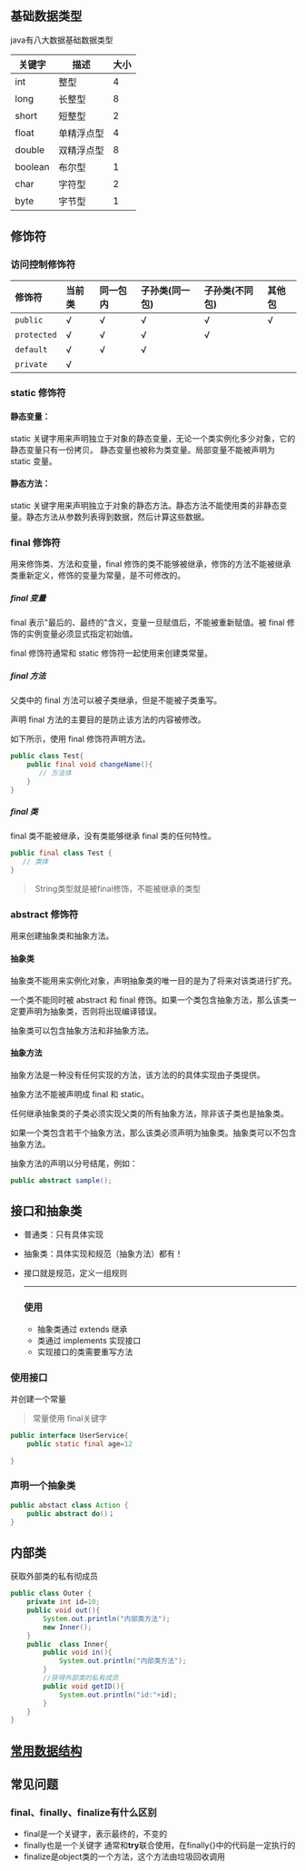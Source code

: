 ##	基础数据类型
java有八大数据基础数据类型

| 关键字  | 描述       | 大小 |
| ------- | ---------- | ---- |
| int     | 整型       | 4    |
| long    | 长整型     | 8    |
| short   | 短整型     | 2    |
| float   | 单精浮点型 | 4    |
| double  | 双精浮点型 | 8    |
| boolean | 布尔型     | 1    |
| char    | 字符型     | 2    |
| byte    | 字节型     | 1    |

##	修饰符

### 访问控制修饰符

| 修饰符      | 当前类 | 同一包内 | 子孙类(同一包) | 子孙类(不同包) | 其他包 |
| :---------- | :----- | :------- | :------------- | :------------- | :----- |
| `public`    | √      | √        | √              | √              | √      |
| `protected` | √      | √        | √              | √              |        |
| `default`   | √      | √        | √              |                |        |
| `private`   | √      |          |                |                |        |

###	static 修饰符

#### 静态变量：

static 关键字用来声明独立于对象的静态变量，无论一个类实例化多少对象，它的静态变量只有一份拷贝。 静态变量也被称为类变量。局部变量不能被声明为 static 变量。

####	静态方法：

static 关键字用来声明独立于对象的静态方法。静态方法不能使用类的非静态变量。静态方法从参数列表得到数据，然后计算这些数据。

###	final 修饰符

用来修饰类、方法和变量，final 修饰的类不能够被继承，修饰的方法不能被继承类重新定义，修饰的变量为常量，是不可修改的。

#####	final 变量

final 表示"最后的、最终的"含义，变量一旦赋值后，不能被重新赋值。被 final 修饰的实例变量必须显式指定初始值。

final 修饰符通常和 static 修饰符一起使用来创建类常量。

##### final 方法

父类中的 final 方法可以被子类继承，但是不能被子类重写。

声明 final 方法的主要目的是防止该方法的内容被修改。

如下所示，使用 final 修饰符声明方法。

```	java
public class Test{
    public final void changeName(){
       // 方法体
    }
}
```

##### final 类 

final 类不能被继承，没有类能够继承 final 类的任何特性。

``` java
public final class Test {
   // 类体
}
```

> ​	String类型就是被final修饰，不能被继承的类型



###	abstract 修饰符

用来创建抽象类和抽象方法。

####	抽象类

​	抽象类不能用来实例化对象，声明抽象类的唯一目的是为了将来对该类进行扩充。

一个类不能同时被 abstract 和 final 修饰。如果一个类包含抽象方法，那么该类一定要声明为抽象类，否则将出现编译错误。

抽象类可以包含抽象方法和非抽象方法。

####	抽象方法

抽象方法是一种没有任何实现的方法，该方法的的具体实现由子类提供。

抽象方法不能被声明成 final 和 static。

任何继承抽象类的子类必须实现父类的所有抽象方法，除非该子类也是抽象类。

如果一个类包含若干个抽象方法，那么该类必须声明为抽象类。抽象类可以不包含抽象方法。

抽象方法的声明以分号结尾，例如：

``` java
public abstract sample();
```



## 接口和抽象类

* 普通类：只有具体实现

* 抽象类：具体实现和规范（抽象方法）都有！

* 接口就是规范，定义一组规则

  ---

  ### 使用

  + 抽象类通过 extends 继承
  + 类通过 implements 实现接口
  + 实现接口的类需要重写方法

### 使用接口

并创建一个常量

> 常量使用 final关键字

~~~ java
public interface UserService{
    public static final age=12
        
}

~~~

### 声明一个抽象类

~~~ java
public abstact class Action {
    public abstract do()；
}
~~~

## 内部类

获取外部类的私有彻成员

```java
public class Outer {
    private int id=10;
    public void out(){
        System.out.println("内部类方法");
        new Inner();
    }
    public  class Inner{
        public void in(){
            System.out.println("内部类方法");
        }
        //获得外部类的私有成员
        public void getID(){
            System.out.println("id:"+id);
        }
    }
}
```
## [常用数据结构](java数据结构.md)

##	常见问题

### final、finally、finalize有什么区别

- final是一个关键字，表示最终的，不变的
- finally也是一个关键字 通常和**try**联合使用，在finally{}中的代码是一定执行的
- finalize是object类的一个方法，这个方法由垃圾回收调用

## 

